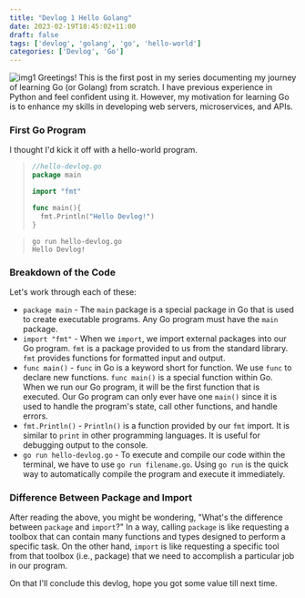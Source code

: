 ```yaml
---
title: "Devlog 1 Hello Golang"
date: 2023-02-19T18:45:02+11:00
draft: false
tags: ['devlog', 'golang', 'go', 'hello-world']
categories: ['Devlog', 'Go']
---
```


![img1](/images/devlog-1/img1.png)
Greetings! This is the first post in my series documenting my journey of learning Go (or Golang) from scratch. I have previous experience in Python and feel confident using it. However, my motivation for learning Go is to enhance my skills in developing web servers, microservices, and APIs.

### First Go Program

I thought I'd kick it off with a hello-world program.

>```go
>//hello-devlog.go
>package main
>
>import "fmt"
>
>func main(){
>	fmt.Println("Hello Devlog!")
>}
>```

>```
>go run hello-devlog.go
>Hello Devlog!
>```

### Breakdown of the Code

Let's work through each of these:

-   `package main` - The `main` package is a special package in Go that is used to create executable programs. Any Go program must have the `main` package.
-   `import "fmt"` - When we `import`, we import external packages into our Go program. `fmt` is a package provided to us from the standard library. `fmt` provides functions for formatted input and output.
-   `func main()` - `func` in Go is a keyword short for function. We use `func` to declare new functions. `func main()` is a special function within Go. When we run our Go program, it will be the first function that is executed. Our Go program can only ever have one `main()` since it is used to handle the program's state, call other functions, and handle errors.
-   `fmt.Println()` - `Println()` is a function provided by our `fmt` import. It is similar to `print` in other programming languages. It is useful for debugging output to the console.
-   `go run hello-devlog.go` - To execute and compile our code within the terminal, we have to use `go run filename.go`. Using `go run` is the quick way to automatically compile the program and execute it immediately.

### Difference Between Package and Import

After reading the above, you might be wondering, "What's the difference between `package` and `import`?" In a way, calling `package` is like requesting a toolbox that can contain many functions and types designed to perform a specific task. On the other hand, `import` is like requesting a specific tool from that toolbox (i.e., package) that we need to accomplish a particular job in our program.

On that I'll conclude this devlog, hope you got some value till next time.
